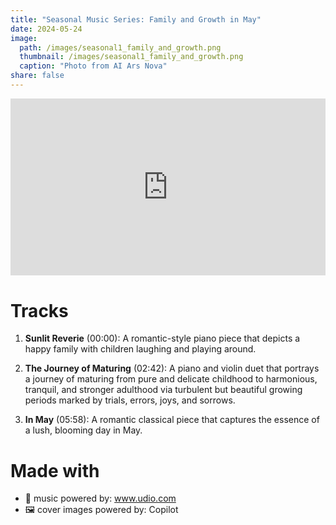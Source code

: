 ```yaml
---
title: "Seasonal Music Series: Family and Growth in May"
date: 2024-05-24
image: 
  path: /images/seasonal1_family_and_growth.png
  thumbnail: /images/seasonal1_family_and_growth.png
  caption: "Photo from AI Ars Nova"
share: false
---
```

<div style="position: relative; padding-bottom: 56.25%; height: 0; overflow: hidden; max-width: 100%; height: auto; margin-bottom: 20px;">
  <iframe style="position: absolute; top: 0; left: 0; width: 100%; height: 100%;" src="https://www.youtube.com/embed/0m1U-tjbfU0?si=UQJc2UnD0QjHgGrq" title="YouTube video player" frameborder="0" allow="accelerometer; autoplay; clipboard-write; encrypted-media; gyroscope; picture-in-picture; web-share" referrerpolicy="strict-origin-when-cross-origin" allowfullscreen></iframe>
</div>

# Tracks
1. **Sunlit Reverie** (00:00): A romantic-style piano piece that depicts a happy family with children laughing and playing around.

2. **The Journey of Maturing** (02:42): A piano and violin duet that portrays a journey of maturing from pure and delicate childhood to harmonious, tranquil, and stronger adulthood via turbulent but beautiful growing periods marked by trials, errors, joys, and sorrows.

3. **In May** (05:58): A romantic classical piece that captures the essence of a lush, blooming day in May.

# Made with 
- 🎵 music powered by: www.udio.com
- 🖼️ cover images powered by: Copilot